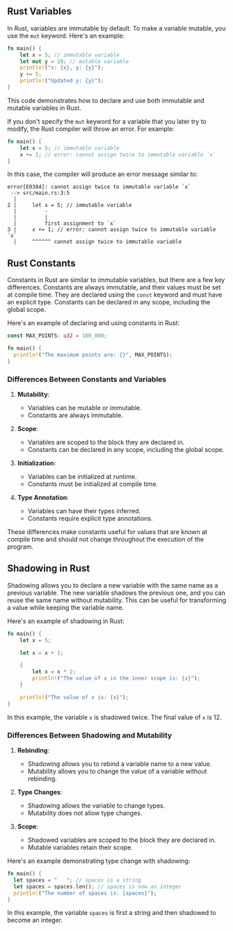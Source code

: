## Rust Variables

In Rust, variables are immutable by default. To make a variable mutable, you use the `mut` keyword. Here's an example:

```rust
fn main() {
    let x = 5; // immutable variable
    let mut y = 10; // mutable variable
    println!("x: {x}, y: {y}");
    y += 5;
    println!("Updated y: {y}");
}
```

This code demonstrates how to declare and use both immutable and mutable variables in Rust.

If you don't specify the `mut` keyword for a variable that you later try to modify, the Rust compiler will throw an error. For example:

```rust
fn main() {
    let x = 5; // immutable variable
    x += 1; // error: cannot assign twice to immutable variable `x`
}
```

In this case, the compiler will produce an error message similar to:

```
error[E0384]: cannot assign twice to immutable variable `x`
 --> src/main.rs:3:5
  |
2 |     let x = 5; // immutable variable
  |         -
  |         |
  |         first assignment to `x`
3 |     x += 1; // error: cannot assign twice to immutable variable `x`
  |     ^^^^^^ cannot assign twice to immutable variable
```
## Rust Constants

Constants in Rust are similar to immutable variables, but there are a few key differences. Constants are always immutable, and their values must be set at compile time. They are declared using the `const` keyword and must have an explicit type. Constants can be declared in any scope, including the global scope.

Here's an example of declaring and using constants in Rust:

```rust
const MAX_POINTS: u32 = 100_000;

fn main() {
  println!("The maximum points are: {}", MAX_POINTS);
}
```

### Differences Between Constants and Variables

1. **Mutability**:
   - Variables can be mutable or immutable.
   - Constants are always immutable.

2. **Scope**:
   - Variables are scoped to the block they are declared in.
   - Constants can be declared in any scope, including the global scope.

3. **Initialization**:
   - Variables can be initialized at runtime.
   - Constants must be initialized at compile time.

4. **Type Annotation**:
   - Variables can have their types inferred.
   - Constants require explicit type annotations.

These differences make constants useful for values that are known at compile time and should not change throughout the execution of the program.
## Shadowing in Rust

Shadowing allows you to declare a new variable with the same name as a previous variable. The new variable shadows the previous one, and you can reuse the same name without mutability. This can be useful for transforming a value while keeping the variable name.

Here's an example of shadowing in Rust:

```rust
fn main() {
    let x = 5;

    let x = x + 1;

    {
        let x = x * 2;
        println!("The value of x in the inner scope is: {x}");
    }

    println!("The value of x is: {x}");
}
```

In this example, the variable `x` is shadowed twice. The final value of `x` is 12.

### Differences Between Shadowing and Mutability

1. **Rebinding**:
   - Shadowing allows you to rebind a variable name to a new value.
   - Mutability allows you to change the value of a variable without rebinding.

2. **Type Changes**:
   - Shadowing allows the variable to change types.
   - Mutability does not allow type changes.

3. **Scope**:
   - Shadowed variables are scoped to the block they are declared in.
   - Mutable variables retain their scope.

Here's an example demonstrating type change with shadowing:

```rust
fn main() {
  let spaces = "   "; // spaces is a string
  let spaces = spaces.len(); // spaces is now an integer
  println!("The number of spaces is: {spaces}");
}
```

In this example, the variable `spaces` is first a string and then shadowed to become an integer.
